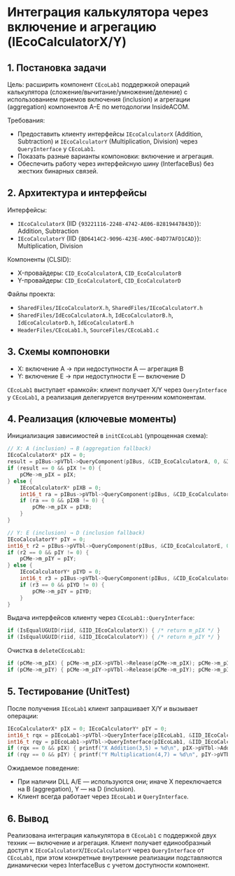 # Интеграция калькулятора через включение и агрегацию (IEcoCalculatorX/Y)

## 1. Постановка задачи

Цель: расширить компонент `CEcoLab1` поддержкой операций калькулятора (сложение/вычитание/умножение/деление) с использованием приемов включения (inclusion) и агрегации (aggregation) компонентов A–E по методологии InsideACOM.

Требования:
- Предоставить клиенту интерфейсы `IEcoCalculatorX` (Addition, Subtraction) и `IEcoCalculatorY` (Multiplication, Division) через `QueryInterface` у `CEcoLab1`.
- Показать разные варианты компоновки: включение и агрегация.
- Обеспечить работу через интерфейсную шину (InterfaceBus) без жестких бинарных связей.

## 2. Архитектура и интерфейсы

Интерфейсы:
- `IEcoCalculatorX` (IID `{93221116-2248-4742-AE06-82819447843D}`): Addition, Subtraction
- `IEcoCalculatorY` (IID `{BD6414C2-9096-423E-A90C-04D77AFD1CAD}`): Multiplication, Division

Компоненты (CLSID):
- X-провайдеры: `CID_EcoCalculatorA`, `CID_EcoCalculatorB`
- Y-провайдеры: `CID_EcoCalculatorE`, `CID_EcoCalculatorD`

Файлы проекта:
- `SharedFiles/IEcoCalculatorX.h`, `SharedFiles/IEcoCalculatorY.h`
- `SharedFiles/IdEcoCalculatorA.h`, `IdEcoCalculatorB.h`, `IdEcoCalculatorD.h`, `IdEcoCalculatorE.h`
- `HeaderFiles/CEcoLab1.h`, `SourceFiles/CEcoLab1.c`

## 3. Схемы компоновки

- X: включение A → при недоступности A — агрегация B
- Y: включение E → при недоступности E — включение D

`CEcoLab1` выступает «рамкой»: клиент получает X/Y через `QueryInterface` у `CEcoLab1`, а реализация делегируется внутренним компонентам.

## 4. Реализация (ключевые моменты)

Инициализация зависимостей в `initCEcoLab1` (упрощенная схема):
```c
// X: A (inclusion) → B (aggregation fallback)
IEcoCalculatorX* pIX = 0;
result = pIBus->pVTbl->QueryComponent(pIBus, &CID_EcoCalculatorA, 0, &IID_IEcoCalculatorX, (void**)&pIX);
if (result == 0 && pIX != 0) {
    pCMe->m_pIX = pIX;
} else {
    IEcoCalculatorX* pIXB = 0;
    int16_t ra = pIBus->pVTbl->QueryComponent(pIBus, &CID_EcoCalculatorB, (IEcoUnknown*)me, &IID_IEcoCalculatorX, (void**)&pIXB);
    if (ra == 0 && pIXB != 0) {
        pCMe->m_pIX = pIXB;
    }
}

// Y: E (inclusion) → D (inclusion fallback)
IEcoCalculatorY* pIY = 0;
int16_t r2 = pIBus->pVTbl->QueryComponent(pIBus, &CID_EcoCalculatorE, 0, &IID_IEcoCalculatorY, (void**)&pIY);
if (r2 == 0 && pIY != 0) {
    pCMe->m_pIY = pIY;
} else {
    IEcoCalculatorY* pIYD = 0;
    int16_t r3 = pIBus->pVTbl->QueryComponent(pIBus, &CID_EcoCalculatorD, 0, &IID_IEcoCalculatorY, (void**)&pIYD);
    if (r3 == 0 && pIYD != 0) {
        pCMe->m_pIY = pIYD;
    }
}
```

Выдача интерфейсов клиенту через `CEcoLab1::QueryInterface`:
```c
if (IsEqualUGUID(riid, &IID_IEcoCalculatorX)) { /* return m_pIX */ }
if (IsEqualUGUID(riid, &IID_IEcoCalculatorY)) { /* return m_pIY */ }
```

Очистка в `deleteCEcoLab1`:
```c
if (pCMe->m_pIX) { pCMe->m_pIX->pVTbl->Release(pCMe->m_pIX); pCMe->m_pIX = 0; }
if (pCMe->m_pIY) { pCMe->m_pIY->pVTbl->Release(pCMe->m_pIY); pCMe->m_pIY = 0; }
```

## 5. Тестирование (UnitTest)

После получения `IEcoLab1` клиент запрашивает X/Y и вызывает операции:
```c
IEcoCalculatorX* pIX = 0; IEcoCalculatorY* pIY = 0;
int16_t rqx = pIEcoLab1->pVTbl->QueryInterface(pIEcoLab1, &IID_IEcoCalculatorX, (void**)&pIX);
int16_t rqy = pIEcoLab1->pVTbl->QueryInterface(pIEcoLab1, &IID_IEcoCalculatorY, (void**)&pIY);
if (rqx == 0 && pIX) { printf("X Addition(3,5) = %d\n", pIX->pVTbl->Addition(pIX, 3, 5)); pIX->pVTbl->Release(pIX);} 
if (rqy == 0 && pIY) { printf("Y Multiplication(4,7) = %d\n", pIY->pVTbl->Multiplication(pIY, 4, 7)); pIY->pVTbl->Release(pIY);} 
```

Ожидаемое поведение:
- При наличии DLL A/E — используются они; иначе X переключается на B (aggregation), Y — на D (inclusion).
- Клиент всегда работает через `IEcoLab1` и `QueryInterface`.

## 6. Вывод

Реализована интеграция калькулятора в `CEcoLab1` с поддержкой двух техник — включение и агрегация. Клиент получает единообразный доступ к `IEcoCalculatorX`/`IEcoCalculatorY` через `QueryInterface` от `CEcoLab1`, при этом конкретные внутренние реализации подставляются динамически через InterfaceBus с учетом доступности компонент.


